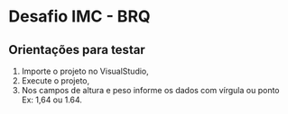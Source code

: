 # Desafio IMC - BRQ

## Orientações para testar
1. Importe o projeto no VisualStudio,
2. Execute o projeto,
3. Nos campos de altura e peso informe os dados com vírgula ou ponto Ex: 1,64 ou 1.64.


